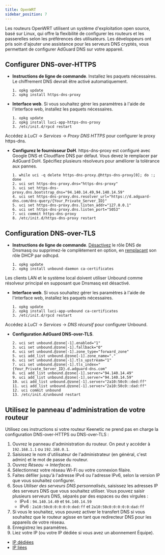 ```yaml
---
title: OpenWRT
sidebar_position: 7
---
```


Les routeurs OpenWRT utilisent un système d'exploitation open source, basé sur Linux, qui offre la flexibilité de configurer les routeurs et les passerelles selon les préférences des utilisateurs. Les développeurs ont pris soin d'ajouter une assistance pour les serveurs DNS cryptés, vous permettant de configurer AdGuard DNS sur votre appareil.

## Configurer DNS-over-HTTPS

- **Instructions de ligne de commande**. Installez les paquets nécessaires. Le chiffrement DNS devrait être activé automatiquement.

  ```# Install packages
  1. opkg update
  2. opkg install https-dns-proxy

  ```
- **Interface web**. Si vous souhaitez gérer les paramètres à l'aide de l'interface web, installez les paquets nécessaires.

  ```# Install packages
  1. opkg update
  2. opkg install luci-app-https-dns-proxy
  3. /etc/init.d/rpcd restart
  ```

Accédez à _LuCI_ → _Services_ → _Proxy DNS HTTPS_ pour configurer le proxy https-dns.

- **Configurez le fournisseur DoH**. https-dns-proxy est configuré avec Google DNS et Cloudflare DNS par défaut. Vous devez le remplacer par AdGuard DoH. Spécifiez plusieurs résolveurs pour améliorer la tolérance aux pannes.

  ```# Configure DoH provider
  1. while uci -q delete https-dns-proxy.@https-dns-proxy[0]; do :; done
  2. uci set https-dns-proxy.dns="https-dns-proxy"
  3. uci set https-dns-proxy.dns.bootstrap_dns="94.140.14.49,94.140.14.59"
  4. uci set https-dns-proxy.dns.resolver_url="https://d.adguard-dns.com/dns-query/{Your_Private_Server_ID}"
  5. uci set https-dns-proxy.dns.listen_addr="127.0.0.1"
  6. uci set https-dns-proxy.dns.listen_port="5053"
  7. uci commit https-dns-proxy
  8. /etc/init.d/https-dns-proxy restart
  ```

## Configuration DNS-over-TLS

- **Instructions de ligne de commande**. [Désactivez](https://openwrt.org/docs/guide-user/base-system/dhcp_configuration#disabling_dns_role) le rôle DNS de Dnsmasq ou supprimez-le complètement en option, en [remplaçant](https://openwrt.org/docs/guide-user/base-system/dhcp_configuration#replacing_dnsmasq_with_odhcpd_and_unbound) son rôle DHCP par odhcpd.

  ```# Install packages
  1. opkg update
  2. opkg install unbound-daemon ca-certificates
  ```

Les clients LAN et le système local doivent utiliser Unbound comme résolveur principal en supposant que Dnsmasq est désactivé.

- **Interface web**. Si vous souhaitez gérer les paramètres à l'aide de l'interface web, installez les paquets nécessaires.

  ```# Install packages
  1. opkg update
  2. opkg install luci-app-unbound ca-certificates
  3. /etc/init.d/rpcd restart
  ```

Accédez à _LuCI_ → _Services_ → _DNS récursif_ pour configurer Unbound.

- **Configuration AdGuard DNS-over-TLS**.

  ```1. uci add unbound zone
  2. uci set unbound.@zone[-1].enabled="1"
  3. uci set unbound.@zone[-1].fallback="0"
  4. uci set unbound.@zone[-1].zone_type="forward_zone"
  5. uci add_list unbound.@zone[-1].zone_name="."
  6. uci set unbound.@zone[-1].tls_upstream="1"
  7. uci set unbound.@zone[-1].tls_index="{Your_Private_Server_ID}.d.adguard-dns.com"
  8. uci add_list unbound.@zone[-1].server="94.140.14.49"
  9. uci add_list unbound.@zone[-1].server="94.140.14.59"
  10. uci add_list unbound.@zone[-1].server="2a10:50c0::ded:ff"
  11. uci add_list unbound.@zone[-1].server="2a10:50c0::dad:ff"
  12. uci commit unbound
  13. /etc/init.d/unbound restart
  ```

## Utilisez le panneau d'administration de votre routeur

Utilisez ces instructions si votre routeur Keenetic ne prend pas en charge la configuration DNS-over-HTTPS ou DNS-over-TLS :

1. Ouvrez le panneau d'administration du routeur. On peut y accéder à `192.168.1.1` ou `192.168.0.1`.
2. Saisissez le nom d'utilisateur de l'administrateur (en général, c'est admin) et le mot de passe du routeur.
3. Ouvrez _Réseau_ → _Interfaces_.
4. Sélectionnez votre réseau Wi-Fi ou votre connexion filaire.
5. Faites défiler jusqu'à l'adresse IPv4 ou l'adresse IPv6, selon la version IP que vous souhaitez configurer.
6. Sous _Utiliser des serveurs DNS personnalisés_, saisissez les adresses IP des serveurs DNS que vous souhaitez utiliser. Vous pouvez saisir plusieurs serveurs DNS, séparés par des espaces ou des virgules :
   - IPv4 : `94.140.14.49` et `94.140.14.59`
   - IPv6 : `2a10:50c0:0:0:0:0:ded:ff` et `2a10:50c0:0:0:0:0:dad:ff`
7. Si vous le souhaitez, vous pouvez activer le transfert DNS si vous souhaitez que le routeur agisse en tant que redirecteur DNS pour les appareils de votre réseau.
8. Enregistrez les paramètres.
9. Liez votre IP (ou votre IP dédiée si vous avez un abonnement Équipe).

- [IP dédiées](/private-dns/connect-devices/other-options/dedicated-ip.md)
- [IP liées](/private-dns/connect-devices/other-options/linked-ip.md)
